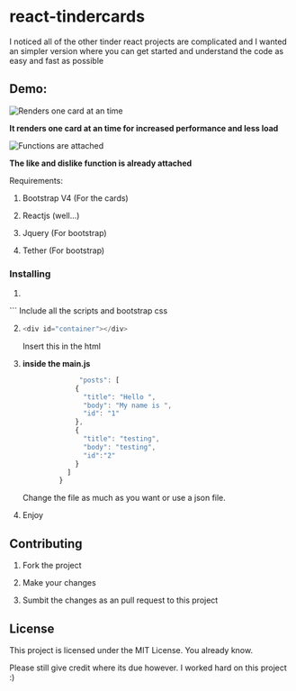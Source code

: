# react-tindercards

I noticed all of the other tinder react projects are complicated and I wanted an simpler version where you can get started and understand the code as easy and fast as possible

## Demo:

![Renders one card at an time](http://i.imgur.com/1Z35Ij3.gif)

**It renders one card at an time for increased performance and less load**

![Functions are attached](http://i.imgur.com/9wgCIEG.gifb)

**The like and dislike function is already attached**

Requirements: 

1) Bootstrap V4 (For the cards)

2) Reactjs (well...)

3) Jquery (For bootstrap)

4) Tether (For bootstrap)

### Installing

1)
   ``` JavaScript
  <script src="https://npmcdn.com/react@15.3.0/dist/react.js"></script> 
  <script src="https://npmcdn.com/react-dom@15.3.0/dist/react-dom.js"></script>
  <script src="https://cdnjs.cloudflare.com/ajax/libs/babel-core/5.8.23/browser.min.js"></script>
  <script src="https://code.jquery.com/jquery-2.2.4.min.js"></script>
  <script src="https://npmcdn.com/tether@1.2.4/dist/js/tether.min.js"></script>
  <link rel="stylesheet" href="https://maxcdn.bootstrapcdn.com/bootstrap/4.0.0-alpha.5/css/bootstrap.min.css">
  <script src="https://maxcdn.bootstrapcdn.com/bootstrap/4.0.0-alpha.5/js/bootstrap.min.js"></script>
  <script src="https://cdnjs.cloudflare.com/ajax/libs/react/0.13.1/JSXTransformer.js"></script>
  <script type="text/babel" src="src/main.js"></script>
  ```
  Include all the scripts and bootstrap css
  
2) 
   ``` JavaScript
   <div id="container"></div>
   ```
   Insert this in the html

3)
   **inside the main.js**
   ``` JavaScript
                 "posts": [
                {
                  "title": "Hello ",
                  "body": "My name is ",
                  "id": "1"
                },
                {
                  "title": "testing",
                  "body": "testing",
                  "id":"2"
                }
              ]
            }
   ```
      Change the file as much as you want or use a json file.
      
 4)
    Enjoy




## Contributing

1) Fork the project

2) Make your changes

3) Sumbit the changes as an pull request to this project


## License

This project is licensed under the MIT License. You already know.

Please still give credit where its due however. I worked hard on this project :)



